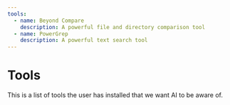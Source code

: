 ```yaml
---
tools:
  - name: Beyond Compare
    description: A powerful file and directory comparison tool
  - name: PowerGrep
    description: A powerful text search tool
---
```


# Tools

This is a list of tools the user has installed that we want AI to be aware of.
